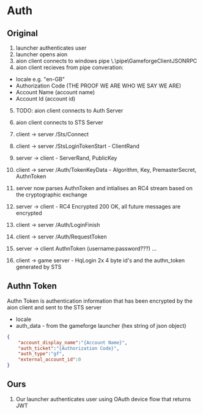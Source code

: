 # Auth


## Original
1. launcher authenticates user
2. launcher opens aion
3. aion client connects to windows pipe \\.\pipe\GameforgeClientJSONRPC
4. aion client recieves from pipe converation:
  * locale e.g. "en-GB"
  * Authorization Code (THE PROOF WE ARE WHO WE SAY WE ARE)
  * Account Name (account name)
  * Account Id (account id)
5. TODO: aion client connects to Auth Server
6. aion client connects to STS Server
7. client -> server /Sts/Connect
8. client -> server /StsLoginTokenStart - ClientRand
9. server -> client - ServerRand, PublicKey
10. client -> server /Auth/TokenKeyData - Algorithm, Key, PremasterSecret, AuthnToken 
11. server now parses AuthnToken and intialises an RC4 stream based on the cryptographic exchange
13. server -> client - RC4 Encrypted 200 OK, all future messages are encrypted
14. client -> server /Auth/LoginFinish
15. client -> server /Auth/RequestToken
16. server -> client AuthnToken (username:password???)
...

17. client -> game server - HqLogin 2x 4 byte id's and the authn_token generated by STS

## Authn Token

Authn Token is authentication information that has been encrypted by the aion client and sent to the STS server

* locale
* auth_data - from the gameforge launcher (hex string of json object)
```json
{
    "account_display_name":"{Account Name}",
    "auth_ticket":"{Authorization Code}",
    "auth_type":"gf",
    "external_account_id":0
}
```

## Ours
1. Our launcher authenticates user using OAuth device flow that returns JWT

